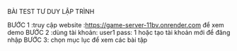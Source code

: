 BÀI TEST TƯ DUY LẬP TRÌNH 

BƯỚC 1 :truy cập website :https://game-server-11bv.onrender.com để xem demo 
BƯỚC 2 :dùng tài khoản: user1 pass: 1 hoặc tạo tài khoản mới để đăng nhập 
BƯỚC 3: chọn mục lục để xem các bài tập 



